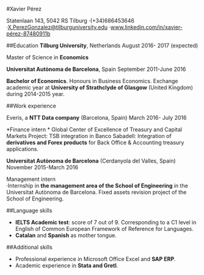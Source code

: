 #Xavier Pérez

Statenlaan 143, 5042 RS Tilburg
·(+34)686453646
·X.PerezGonzalez@tilburguniversity.edu
·www.linkedin.com/in/xavier-pérez-87480911b

##Education
**Tilburg University**, Netherlands                                                              August 2016- 2017 (expected)

Master of Science in **Economics**

**Universitat Autònoma de Barcelona**, Spain                                               September 2011-June 2016

**Bachelor of Economics**. Honours in Business Economics. Exchange academic year at **University of Strathclyde of Glasgow** (United Kingdom) during 2014-2015 year.

##Work experience

Everis, a **NTT Data company** (Barcelona, Spain)                                                 March 2016- July 2016

*Finance intern *
Global Center of Excellence of Treasury and Capital Markets
Project: TSB integration in Banco Sabadell: Integration of **derivatives and Forex products** for Back Office & Accounting treasury applications.

**Universitat Autònoma de Barcelona** (Cerdanyola del Valles, Spain)        November 2015-March 2016 

Management intern                                                    
·Internship in **the management area of the School of Engineering** in the Universitat Autònoma de Barcelona. Fixed assets revision project of the School of Engineering.

##Language skills

- **IELTS Academic test**: score of 7 out of 9. Corresponding to a C1 level in English of Common European Framework of Reference for Languages.
- **Catalan** and **Spanish** as mother tongue.

##Additional skills

- Professional experience in Microsoft Office Excel and **SAP ERP**.
- Academic experience in **Stata and Gretl**.
